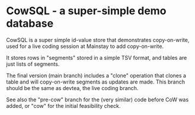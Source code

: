 CowSQL - a super-simple demo database
=====================================

CowSQL is a super simple id-value store that demonstrates copy-on-write, used for a live coding session at Mainstay to add copy-on-write.

It stores rows in "segments" stored in a simple TSV format, and tables are just lists of segments.

The final version (main branch) includes a "clone" operation that clones a table and will copy-on-write segments as updates are made.  This branch should be the same as devtea, the live coding branch.

See also the "pre-cow" branch for the (very similar) code before CoW was added, or "cow" for the initial feasibility check.
